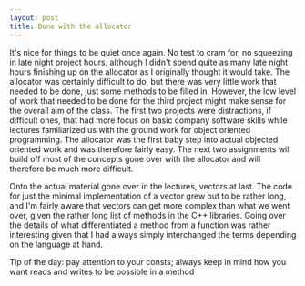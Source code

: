 ```yaml
---
layout: post
title: Done with the allocator
---
```


It's nice for things to be quiet once again. No test to cram for, no squeezing in late night project hours, although I didn't spend quite as many late night hours finishing up on the allocator as I originally thought it would take. The allocator was certainly difficult to do, but there was very little work that needed to be done, just some methods to be filled in. However, the low level of work that needed to be done for the third project might make sense for the overall aim of the class. The first two projects were distractions, if difficult ones, that had more focus on basic company software skills while lectures familiarized us with the ground work for object oriented programming. The allocator was the first baby step into actual objected oriented work and was therefore fairly easy. The next two assignments will build off most of the concepts gone over with the allocator and will therefore be much more difficult.

Onto the actual material gone over in the lectures, vectors at last. The code for just the minimal implementation of a vector grew out to be rather long, and I'm fairly aware that vectors can get more complex than what we went over, given the rather long list of methods in the C++ libraries. Going over the details of what differentiated a method from a function was rather interesting given that I had always simply interchanged the terms depending on the language at hand.

Tip of the day: pay attention to your consts; always keep in mind how you want reads and writes to be possible in a method
